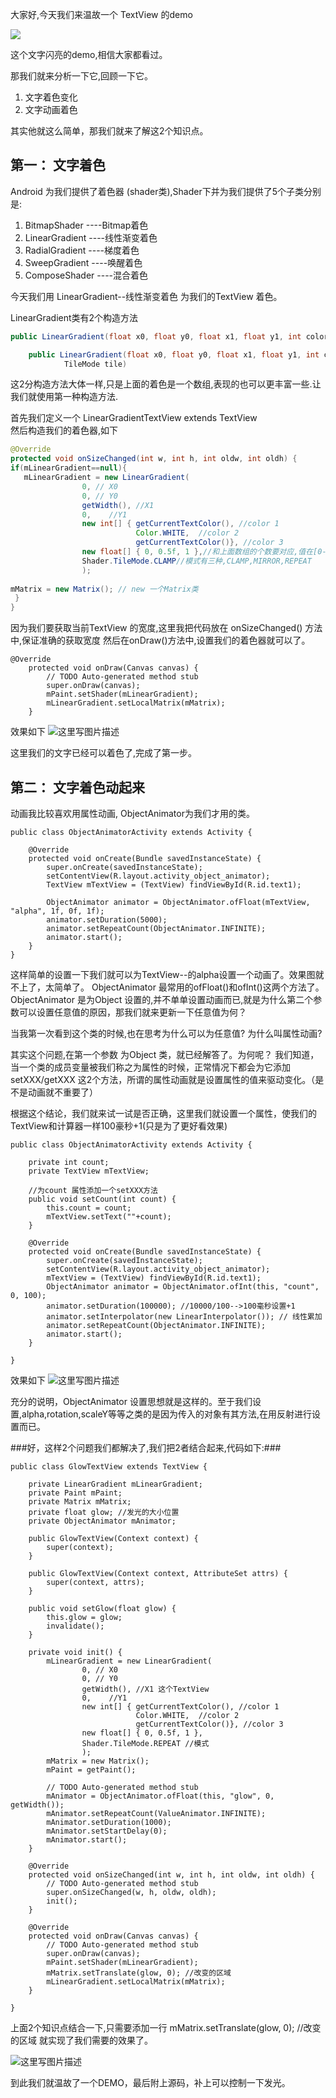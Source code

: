 大家好,今天我们来温故一个 TextView 的demo

![](http://img.blog.csdn.net/20150908214127314)

这个文字闪亮的demo,相信大家都看过。

那我们就来分析一下它,回顾一下它。

1. 文字着色变化
2. 文字动画着色

其实他就这么简单，那我们就来了解这2个知识点。

## 第一：   文字着色 ##

Android 为我们提供了着色器 (shader类),Shader下并为我们提供了5个子类分别是:

1. BitmapShader   ----Bitmap着色
2. LinearGradient ----线性渐变着色
3. RadialGradient ----梯度着色
4. SweepGradient ----唤醒着色
5. ComposeShader ----混合着色


今天我们用 LinearGradient--线性渐变着色 为我们的TextView 着色。

LinearGradient类有2个构造方法

```java
public LinearGradient(float x0, float y0, float x1, float y1, int colors[], float positions[],TileMode tile)
```

```java
    public LinearGradient(float x0, float y0, float x1, float y1, int color0, int color1,
            TileMode tile)
```

这2分构造方法大体一样,只是上面的着色是一个数组,表现的也可以更丰富一些.让我们就使用第一种构造方法.

首先我们定义一个  LinearGradientTextView extends TextView  
然后构造我们的着色器,如下
```java
@Override
protected void onSizeChanged(int w, int h, int oldw, int oldh) {
if(mLinearGradient==null){
   mLinearGradient = new LinearGradient(
				0, // X0
				0, // Y0
				getWidth(), //X1 
				0,    //Y1
				new int[] { getCurrentTextColor(), //color 1
					        Color.WHITE,  //color 2
					        getCurrentTextColor()}, //color 3
				new float[] { 0, 0.5f, 1 },//和上面数组的个数要对应,值在[0-1]
				Shader.TileMode.CLAMP//模式有三种,CLAMP,MIRROR,REPEAT
				);
				
mMatrix = new Matrix(); // new 一个Matrix类
 }
}
```
因为我们要获取当前TextView 的宽度,这里我把代码放在 onSizeChanged() 方法中,保证准确的获取宽度
然后在onDraw()方法中,设置我们的着色器就可以了。
```
@Override
	protected void onDraw(Canvas canvas) {
		// TODO Auto-generated method stub
		super.onDraw(canvas);
		mPaint.setShader(mLinearGradient);
		mLinearGradient.setLocalMatrix(mMatrix);
	}
```
效果如下
![这里写图片描述](http://img.blog.csdn.net/20150908225825821)

这里我们的文字已经可以着色了,完成了第一步。

## 第二：  文字着色动起来 ##

动画我比较喜欢用属性动画, ObjectAnimator为我们才用的类。

```
public class ObjectAnimatorActivity extends Activity {

	@Override
	protected void onCreate(Bundle savedInstanceState) {
		super.onCreate(savedInstanceState);
		setContentView(R.layout.activity_object_animator);
		TextView mTextView = (TextView) findViewById(R.id.text1);
		
		ObjectAnimator animator = ObjectAnimator.ofFloat(mTextView, "alpha", 1f, 0f, 1f);  
		animator.setDuration(5000); 
		animator.setRepeatCount(ObjectAnimator.INFINITE);
		animator.start();  
	}
}
```
这样简单的设置一下我们就可以为TextView--的alpha设置一个动画了。效果图就不上了，太简单了。
ObjectAnimator 最常用的ofFloat()和ofInt()这两个方法了。
ObjectAnimator 是为Object 设置的,并不单单设置动画而已,就是为什么第二个参数可以设置任意值的原因，那我们就来更新一下任意值为何？

 当我第一次看到这个类的时候,也在思考为什么可以为任意值? 为什么叫属性动画?

其实这个问题,在第一个参数  为Object 类，就已经解答了。为何呢？
我们知道，当一个类的成员变量被我们称之为属性的时候，正常情况下都会为它添加 setXXX/getXXX 这2个方法，所谓的属性动画就是设置属性的值来驱动变化。（是不是动画就不重要了）

根据这个结论，我们就来试一试是否正确，这里我们就设置一个属性，使我们的TextView和计算器一样100豪秒+1(只是为了更好看效果)

```
public class ObjectAnimatorActivity extends Activity {
	
	private int count;
	private TextView mTextView;
	
	//为count 属性添加一个setXXX方法
	public void setCount(int count) {
		this.count = count;
		mTextView.setText(""+count);
	}

	@Override
	protected void onCreate(Bundle savedInstanceState) {
		super.onCreate(savedInstanceState);
		setContentView(R.layout.activity_object_animator);
		mTextView = (TextView) findViewById(R.id.text1);
		ObjectAnimator animator = ObjectAnimator.ofInt(this, "count", 0, 100);  
		animator.setDuration(100000); //10000/100-->100毫秒设置+1 
		animator.setInterpolator(new LinearInterpolator()); // 线性累加
		animator.setRepeatCount(ObjectAnimator.INFINITE);
		animator.start();  
	}
	
}
```
效果如下
![这里写图片描述](http://img.blog.csdn.net/20150908233744952)

充分的说明，ObjectAnimator 设置思想就是这样的。至于我们设置,alpha,rotation,scaleY等等之类的是因为传入的对象有其方法,在用反射进行设置而已。

###好，这样2个问题我们都解决了,我们把2者结合起来,代码如下:###

```
public class GlowTextView extends TextView {

	private LinearGradient mLinearGradient;
	private Paint mPaint;
	private Matrix mMatrix;
	private float glow; //发光的大小位置
	private ObjectAnimator mAnimator;

	public GlowTextView(Context context) {
		super(context);
	}

	public GlowTextView(Context context, AttributeSet attrs) {
		super(context, attrs);
	}
	
	public void setGlow(float glow) {
		this.glow = glow;
		invalidate();
	}

	private void init() {
		mLinearGradient = new LinearGradient(
				0, // X0
				0, // Y0
				getWidth(), //X1 这个TextView
				0,    //Y1
				new int[] { getCurrentTextColor(), //color 1
					        Color.WHITE,  //color 2
					        getCurrentTextColor()}, //color 3
				new float[] { 0, 0.5f, 1 },
				Shader.TileMode.REPEAT //模式
				);
	    mMatrix = new Matrix();
		mPaint = getPaint();
		
		// TODO Auto-generated method stub
		mAnimator = ObjectAnimator.ofFloat(this, "glow", 0, getWidth());
		mAnimator.setRepeatCount(ValueAnimator.INFINITE);
		mAnimator.setDuration(1000);
		mAnimator.setStartDelay(0);
		mAnimator.start();
	}

	@Override
	protected void onSizeChanged(int w, int h, int oldw, int oldh) {
		// TODO Auto-generated method stub
		super.onSizeChanged(w, h, oldw, oldh);
		init();
	}

	@Override
	protected void onDraw(Canvas canvas) {
		// TODO Auto-generated method stub
		super.onDraw(canvas);
		mPaint.setShader(mLinearGradient);
	    mMatrix.setTranslate(glow, 0); //改变的区域
		mLinearGradient.setLocalMatrix(mMatrix);
	}

}
```
上面2个知识点结合一下,只需要添加一行  mMatrix.setTranslate(glow, 0); //改变的区域  就实现了我们需要的效果了。

![这里写图片描述](http://img.blog.csdn.net/20150909000142048)

到此我们就温故了一个DEMO，最后附上源码，补上可以控制一下发光。










